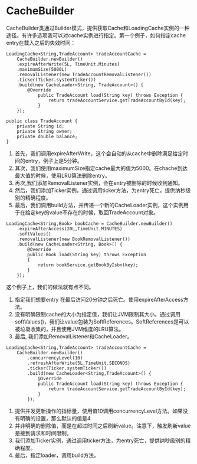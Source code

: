 # CacheBuilder
CacheBuilder类通过Builder模式，提供获取Cache和LoadingCache实例的一种途径。有许多选项我可以对cache实例进行指定。第一个例子，如何指定cache entry在载入之后的失效时间：

```
LoadingCache<String,TradeAccount> tradeAccountCache =
    CacheBuilder.newBuilder()
    .expireAfterWrite(5L, TimeUnit.Minutes)
    .maximumSize(5000L)
    .removalListener(new TradeAccountRemovalListener())
    .ticker(Ticker.systemTicker())
    .build(new CacheLoader<String, TradeAccount>() {
        @Override
            public TradeAccount load(String key) throws Exception {
                return tradeAccountService.getTradeAccountById(key);
            }
    });
```

```
public class TradeAccount {
    private String id;
    private String owner;
    private double balance;
}
```

1. 首先，我们调用expireAfterWrite，这个会自动的从cache中删除满足给定时间的entry，例子上是5分钟。
2. 其次，我们使用maximumSize指定cache最大的值为5000。在chache到达最大值的时候，使用LRU算法删除entry。
3. 再次,我们添加RemovalListener实例，会在entry被删除的时候收到通知。
4. 然后，我们添加Ticker实例，通过调用ticker方法，为entry死亡，提供纳秒级别的精确程度。
5. 最后，我们调用build方法，并传递一个新的CacheLoader实例，这个实例用于在给定key的value不存在的时候，取回TradeAccount对象。

```
LoadingCache<String,Book> bookCache = CacheBuilder.newBuilder()
    .expireAfterAccess(20L,TimeUnit.MINUTES)
    .softValues()
    .removalListener(new BookRemovalListener())
    .build(new CacheLoader<String, Book>() {
        @Override
        public Book load(String key) throws Exception
        {
            return bookService.getBookByIsbn(key);
        }
    });
```
这个例子上，我们的做法就有点不同。
1. 指定我们想要entry 在最后访问20分钟之后死亡。使用expireAfterAccess方法。
2. 没有明确限制cache的大小为指定值，我们让JVM限制其大小。通过调用softValues()，我们让value包装为SoftReferences。SoftReferences是可以被垃圾收集的，并且使用JVM维度的LRU算法。
3. 最后, 我们添加RemovalListener和CacheLoader。


```
LoadingCache<String,TradeAccount> tradeAccountCache =
    CacheBuilder.newBuilder()
        .concurrencyLevel(10)
        .refreshAfterWrite(5L,TimeUnit.SECONDS)
        .ticker(Ticker.systemTicker())
        .build(new CacheLoader<String,TradeAccount>() {
            @Override
            public TradeAccount load(String key) throws Exception {
                return tradeAccountService.getTradeAccountById(key);
            }
        });
```
1. 提供并发更新操作的指标量，使用值10调用concurrencyLevel方法。如果没有明确的设置，那么默认的值是4.
2. 并非明确的删除值，而是在超过时间之后刷新value。注意下，触发刷新value是接到请求和时间限制。
3. 我们添加Ticker实例，通过调用ticker方法，为entry死亡，提供纳秒级别的精确程度。
4. 最后，指定loader，调用build方法。

